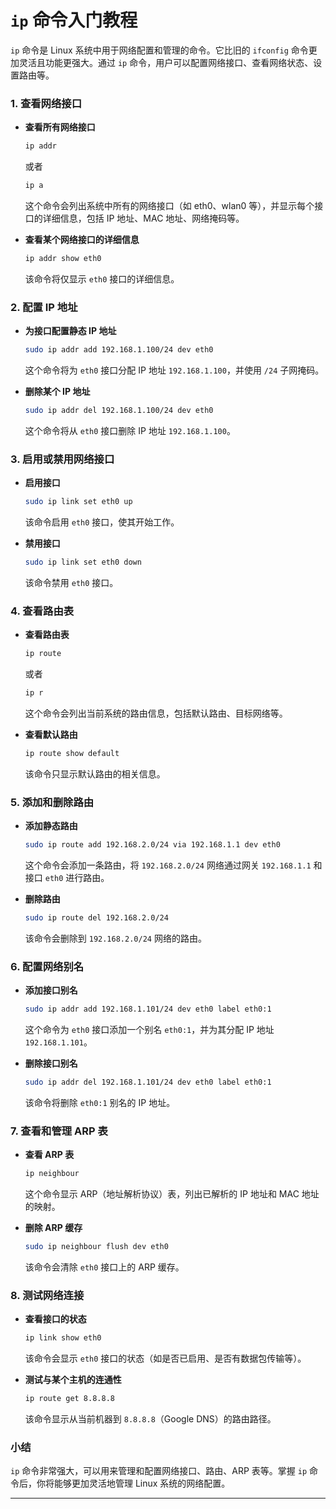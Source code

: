 `ip` 命令入门教程
===========

`ip` 命令是 Linux 系统中用于网络配置和管理的命令。它比旧的 `ifconfig` 命令更加灵活且功能更强大。通过 `ip` 命令，用户可以配置网络接口、查看网络状态、设置路由等。

### 1\. 查看网络接口

- **查看所有网络接口**
  ```sh
  ip addr
  ```
  
  或者
  ```sh
  ip a
  ```
  
  这个命令会列出系统中所有的网络接口（如 eth0、wlan0 等），并显示每个接口的详细信息，包括 IP 地址、MAC 地址、网络掩码等。
- **查看某个网络接口的详细信息**
  ```sh
  ip addr show eth0
  ```
  
  该命令将仅显示 `eth0` 接口的详细信息。

### 2\. 配置 IP 地址

- **为接口配置静态 IP 地址**
  ```sh
  sudo ip addr add 192.168.1.100/24 dev eth0
  ```
  
  这个命令将为 `eth0` 接口分配 IP 地址 `192.168.1.100`，并使用 `/24` 子网掩码。
- **删除某个 IP 地址**
  ```sh
  sudo ip addr del 192.168.1.100/24 dev eth0
  ```
  
  这个命令将从 `eth0` 接口删除 IP 地址 `192.168.1.100`。

### 3\. 启用或禁用网络接口

- **启用接口**
  ```sh
  sudo ip link set eth0 up
  ```
  
  该命令启用 `eth0` 接口，使其开始工作。
- **禁用接口**
  ```sh
  sudo ip link set eth0 down
  ```
  
  该命令禁用 `eth0` 接口。

### 4\. 查看路由表

- **查看路由表**
  ```sh
  ip route
  ```
  
  或者
  ```sh
  ip r
  ```
  
  这个命令会列出当前系统的路由信息，包括默认路由、目标网络等。
- **查看默认路由**
  ```sh
  ip route show default
  ```
  
  该命令只显示默认路由的相关信息。

### 5\. 添加和删除路由

- **添加静态路由**
  ```sh
  sudo ip route add 192.168.2.0/24 via 192.168.1.1 dev eth0
  ```
  
  这个命令会添加一条路由，将 `192.168.2.0/24` 网络通过网关 `192.168.1.1` 和接口 `eth0` 进行路由。
- **删除路由**
  ```sh
  sudo ip route del 192.168.2.0/24
  ```
  
  该命令会删除到 `192.168.2.0/24` 网络的路由。

### 6\. 配置网络别名

- **添加接口别名**
  ```sh
  sudo ip addr add 192.168.1.101/24 dev eth0 label eth0:1
  ```
  
  这个命令为 `eth0` 接口添加一个别名 `eth0:1`，并为其分配 IP 地址 `192.168.1.101`。
- **删除接口别名**
  ```sh
  sudo ip addr del 192.168.1.101/24 dev eth0 label eth0:1
  ```
  
  该命令将删除 `eth0:1` 别名的 IP 地址。

### 7\. 查看和管理 ARP 表

- **查看 ARP 表**
  ```sh
  ip neighbour
  ```
  
  这个命令显示 ARP（地址解析协议）表，列出已解析的 IP 地址和 MAC 地址的映射。
- **删除 ARP 缓存**
  ```sh
  sudo ip neighbour flush dev eth0
  ```
  
  该命令会清除 `eth0` 接口上的 ARP 缓存。

### 8\. 测试网络连接

- **查看接口的状态**
  ```sh
  ip link show eth0
  ```
  
  该命令会显示 `eth0` 接口的状态（如是否已启用、是否有数据包传输等）。
- **测试与某个主机的连通性**
  ```sh
  ip route get 8.8.8.8
  ```
  
  该命令显示从当前机器到 `8.8.8.8`（Google DNS）的路由路径。

### 小结

`ip` 命令非常强大，可以用来管理和配置网络接口、路由、ARP 表等。掌握 `ip` 命令后，你将能够更加灵活地管理 Linux 系统的网络配置。

- - - 
